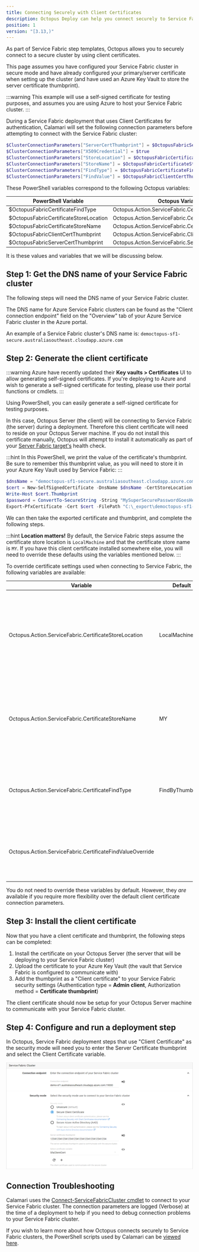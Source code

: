 ```yaml
---
title: Connecting Securely with Client Certificates
description: Octopus Deploy can help you connect securely to Service Fabric clusters using Client Certificate authentication.
position: 1
version: "[3.13,)"
---
```


As part of Service Fabric step templates, Octopus allows you to securely connect to a secure cluster by using client certificates.

This page assumes you have configured your Service Fabric cluster in secure mode and have already configured your primary/server certificate when setting up the cluster (and have used an Azure Key Vault to store the server certificate thumbprint).

:::warning
This example will use a self-signed certificate for testing purposes, and assumes you are using Azure to host your Service Fabric cluster.
:::

During a Service Fabric deployment that uses Client Certificates for authentication, Calamari will set the following connection parameters before attempting to connect with the Service Fabric cluster:

```powershell
$ClusterConnectionParameters["ServerCertThumbprint"] = $OctopusFabricServerCertThumbprint
$ClusterConnectionParameters["X509Credential"] = $true
$ClusterConnectionParameters["StoreLocation"] = $OctopusFabricCertificateStoreLocation
$ClusterConnectionParameters["StoreName"] = $OctopusFabricCertificateStoreName
$ClusterConnectionParameters["FindType"] = $OctopusFabricCertificateFindType
$ClusterConnectionParameters["FindValue"] = $OctopusFabricClientCertThumbprint
```

These PowerShell variables correspond to the following Octopus variables:

| PowerShell Variable                    | Octopus Variable                                       |
| -------------------------------------- | ------------------------------------------------------ |
| $OctopusFabricCertificateFindType      | Octopus.Action.ServiceFabric.CertificateFindType       |
| $OctopusFabricCertificateStoreLocation | Octopus.Action.ServiceFabric.CertificateStoreLocation  |
| $OctopusFabricCertificateStoreName     | Octopus.Action.ServiceFabric.CertificateStoreName      |
| $OctopusFabricClientCertThumbprint     | Octopus.Action.ServiceFabric.ClientCertThumbprint      |
| $OctopusFabricServerCertThumbprint     | Octopus.Action.ServiceFabric.ServerCertThumbprint      |

It is these values and variables that we will be discussing below.

## Step 1: Get the DNS name of your Service Fabric cluster

The following steps will need the DNS name of your Service Fabric cluster.

The DNS name for Azure Service Fabric clusters can be found as the "Client connection endpoint" field on the "Overview" tab of your Azure Service Fabric cluster in the Azure portal.

An example of a Service Fabric cluster's DNS name is: `democtopus-sf1-secure.australiasoutheast.cloudapp.azure.com`

## Step 2: Generate the client certificate

:::warning
Azure have recently updated their **Key vaults > Certificates** UI to allow generating self-signed certificates. If you're deploying to Azure and wish to generate a self-signed certificate for testing, please use their portal functions or cmdlets.
:::

Using PowerShell, you can easily generate a self-signed certificate for testing purposes.

In this case, Octopus Server (the client) will be connecting to Service Fabric (the server) during a deployment. Therefore this client certificate will need to reside on your Octopus Server machine. If you do not install this certificate manually, Octopus will attempt to install it automatically as part of your [Server Fabric target's](/docs/infrastructure/azure/service-fabric-cluster-targets/index.md) health check.

:::hint
In this PowerShell, we print the value of the certificate's thumbprint. Be sure to remember this thumbprint value, as you will need to store it in your Azure Key Vault used by Service Fabric:
:::

```powershell
$dnsName = "democtopus-sf1-secure.australiasoutheast.cloudapp.azure.com"
$cert = New-SelfSignedCertificate -DnsName $dnsName -CertStoreLocation "cert:\LocalMachine\My"
Write-Host $cert.Thumbprint
$password = ConvertTo-SecureString -String "MySuperSecurePasswordGoesHere" -Force -AsPlainText
Export-PfxCertificate -Cert $cert -FilePath "C:\_export\democtopus-sf1-secure-server-cert.pfx" -Password $password
```

We can then take the exported certificate and thumbprint, and complete the following steps.

:::hint
**Location matters!**
By default, the Service Fabric steps assume the certificate store location is `LocalMachine` and that the certificate store name is `MY`. If you have this client certificate installed somewhere else, you will need to override these defaults using the variables mentioned below.
:::

To override certificate settings used when connecting to Service Fabric, the following variables are available:

| Variable                                                  | Default          | Description                              |
| --------------------------------------------------------- | ---------------- | ---------------------------------------- |
| Octopus.Action.ServiceFabric.CertificateStoreLocation     | LocalMachine     | The store location that Octopus will pass as the 'StoreLocation' argument of the Service Fabric connection properties during a deployment (see the `StoreLocation` section of the [Connect-ServiceFabricCluster documentation](https://docs.microsoft.com/en-us/powershell/servicefabric/vlatest/connect-servicefabriccluster))|
| Octopus.Action.ServiceFabric.CertificateStoreName         | MY               | The store name that Octopus will pass as the 'StoreName' argument of the Service Fabric connection properties during a deployment (see the `StoreName` section of the [Connect-ServiceFabricCluster documentation](https://docs.microsoft.com/en-us/powershell/servicefabric/vlatest/connect-servicefabriccluster)) |
| Octopus.Action.ServiceFabric.CertificateFindType          | FindByThumbprint | The type of FindValue for searching certificates in the Azure certificate store (see the `FindType` section of the [Connect-ServiceFabricCluster documentation](https://docs.microsoft.com/en-us/powershell/servicefabric/vlatest/connect-servicefabriccluster)) |
| Octopus.Action.ServiceFabric.CertificateFindValueOverride |                  | The FindValue for searching certificates in the Azure certificate store (see the `FindValue` section of the [Connect-ServiceFabricCluster documentation](https://docs.microsoft.com/en-us/powershell/servicefabric/vlatest/connect-servicefabriccluster)) |

You do not need to override these variables by default. However, they _are_ available if you require more flexibility over the default client certificate connection parameters.

## Step 3: Install the client certificate

Now that you have a client certificate and thumbprint, the following steps can be completed:

1. Install the certificate on your Octopus Server (the server that will be deploying to your Service Fabric cluster)
2. Upload the certificate to your Azure Key Vault (the vault that Service Fabric is configured to communicate with)
3. Add the thumbprint as a "Client certificate" to your Service Fabric security settings (Authentication type = **Admin client**, Authorization method = **Certificate thumbprint**)

The client certificate should now be setup for your Octopus Server machine to communicate with your Service Fabric cluster.

## Step 4: Configure and run a deployment step

In Octopus, Service Fabric deployment steps that use "Client Certificate" as the security mode will need you to enter the Server Certificate thumbprint and select the Client Certificate variable.

![](secure-client-certs-template-b.png "width=300")

## Connection Troubleshooting

Calamari uses the [Connect-ServiceFabricCluster cmdlet](https://docs.microsoft.com/en-us/powershell/servicefabric/vlatest/connect-servicefabriccluster) to connect to your Service Fabric cluster. The connection parameters are logged (Verbose) at the time of a deployment to help if you need to debug connection problems to your Service Fabric cluster.

If you wish to learn more about how Octopus connects securely to Service Fabric clusters, the PowerShell scripts used by Calamari can be [viewed here](https://github.com/OctopusDeploy/Calamari/blob/master/source/Calamari.Azure/Scripts/AzureServiceFabricContext.ps1).
